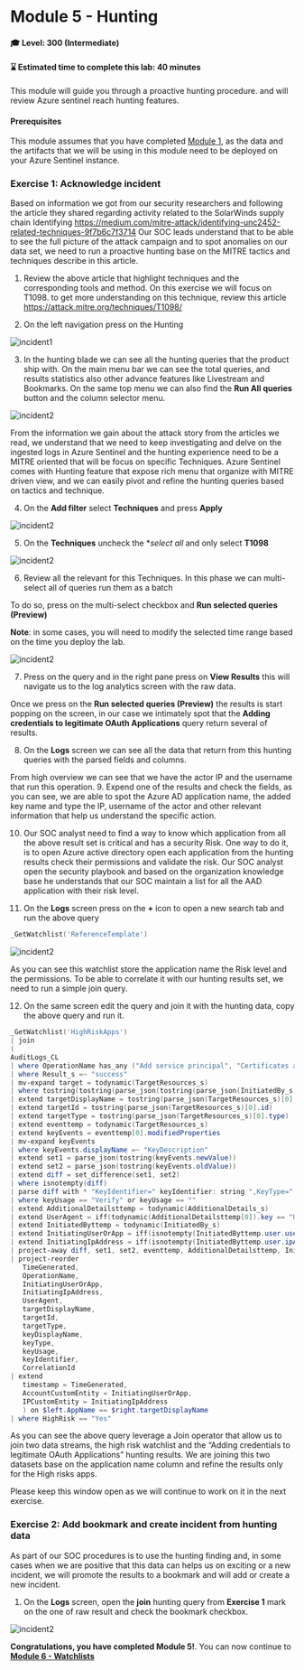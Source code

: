 # Module 5 - Hunting
#### 🎓 Level: 300 (Intermediate)
#### ⌛ Estimated time to complete this lab: 40 minutes

This module will guide you through a proactive hunting procedure. and will review Azure sentinel reach hunting features.

#### Prerequisites
This module assumes that you have completed [Module 1](Module-1-Setting-up-the-environment.md), as the data and the artifacts that we will be using in this module need to be deployed on your Azure Sentinel instance.

### Exercise 1: Acknowledge incident

Based on information we got from our security researchers and following the article they shared regarding activity related to the SolarWinds supply chain Identifying https://medium.com/mitre-attack/identifying-unc2452-related-techniques-9f7b6c7f3714 
Our SOC leads understand that to be able to see the full picture of the attack campaign and to spot anomalies on our data set, we need to run a proactive hunting base on the MITRE tactics and techniques describe in this article.

1.	Review the above article that highlight techniques and the corresponding tools and method.
On this exercise we will focus on T1098. to get more understanding on this technique, review this article https://attack.mitre.org/techniques/T1098/ 

2.	On the left navigation press on the Hunting 

![incident1](../Images/hunting-1.png)

3. In the hunting blade we can see all the hunting queries that the product ship with.
On the main menu bar we can see the total queries, and results statistics also other advance features like Livestream and Bookmarks.
On the same top menu we can also find the **Run All queries** button and the column selector menu.

![incident2](../Images/hunting-2.png)

From the information we gain about the attack story from the articles we read, we understand that we need to keep investigating and delve on the ingested logs in Azure Sentinel and the hunting experience need to be a MITRE oriented that will be focus on specific Techniques.
Azure Sentinel comes with Hunting feature that expose rich menu that organize with MITRE driven view, and we can easily pivot and refine the hunting queries based on tactics and technique.


4.	On the **Add filter** select **Techniques** and press **Apply**

![incident2](../Images/hunting-3.png)

5.	On the **Techniques** uncheck the **select all* and only select **T1098**

![incident2](../Images/hunting-4.png)

6.	Review all the relevant for this Techniques.
    In this phase we can multi-select all of queries run them as a batch

To do so, press on the multi-select checkbox and  **Run selected queries (Preview)**

**Note**: in some cases, you will need to modify the selected time range based on the time you deploy the lab.

![incident2](../Images/hunting-5.png)

7.	Press on the query and in the right pane press on **View Results** this will navigate us to the log analytics screen with the raw data.

Once we press on the **Run selected queries (Preview)** the results is start popping on the screen, in our case we intimately spot that the **Adding credentials to legitimate OAuth Applications** query return several of results.

8.	On the **Logs** screen we can see all the data that return from this hunting queries with the parsed fields and columns.

From high overview we can see that we have the actor IP and the username that run this operation.
9.	Expend one of the results and check the fields, as you can see, we are able to spot the Azure AD application name, the added key name and type the IP, username of the actor and other relevant information that help us understand the specific action.

10.	Our SOC analyst need to find a way to know which application from all the above result set is critical and has a security Risk.
One way to do it, is to open Azure active directory open each application from the hunting results check their permissions and validate the risk.
Our SOC analyst open the security playbook and based on the organization knowledge base he understands that our SOC maintain a list for all the AAD application with their risk level.

11.	On the **Logs** screen press on the **+** icon to open a new search tab and run the above query 

 ```powershell
_GetWatchlist('ReferenceTemplate')
   ```

   ![incident2](../Images/hunting-8.png)

   As you can see this watchlist store the application name the Risk level and the permissions.
To be able to correlate it with our hunting results set, we need to run a simple join query.

12.	On the same screen edit the query and join it with the hunting data, copy the above query and run it.

 ```powershell
_GetWatchlist('HighRiskApps')
| join 
(
AuditLogs_CL
| where OperationName has_any ("Add service principal", "Certificates and secrets management")
| where Result_s =~ "success"
| mv-expand target = todynamic(TargetResources_s)
| where tostring(tostring(parse_json(tostring(parse_json(InitiatedBy_s).user)).userPrincipalName)) has "@" or tostring(parse_json(InitiatedBy_s).displayName) has "@"
| extend targetDisplayName = tostring(parse_json(TargetResources_s)[0].displayName)
| extend targetId = tostring(parse_json(TargetResources_s)[0].id)
| extend targetType = tostring(parse_json(TargetResources_s)[0].type)
| extend eventtemp = todynamic(TargetResources_s)
| extend keyEvents = eventtemp[0].modifiedProperties
| mv-expand keyEvents
| where keyEvents.displayName =~ "KeyDescription"
| extend set1 = parse_json(tostring(keyEvents.newValue))
| extend set2 = parse_json(tostring(keyEvents.oldValue))
| extend diff = set_difference(set1, set2)
| where isnotempty(diff)
| parse diff with * "KeyIdentifier=" keyIdentifier: string ",KeyType=" keyType: string ",KeyUsage=" keyUsage: string ",DisplayName=" keyDisplayName: string "]" *
| where keyUsage == "Verify" or keyUsage == ""
| extend AdditionalDetailsttemp = todynamic(AdditionalDetails_s)
| extend UserAgent = iff(todynamic(AdditionalDetailsttemp[0]).key == "User-Agent", tostring(AdditionalDetailsttemp[0].value), "")
| extend InitiatedByttemp = todynamic(InitiatedBy_s)
| extend InitiatingUserOrApp = iff(isnotempty(InitiatedByttemp.user.userPrincipalName), tostring(InitiatedByttemp.user.userPrincipalName), tostring(InitiatedByttemp.app.displayName))
| extend InitiatingIpAddress = iff(isnotempty(InitiatedByttemp.user.ipAddress), tostring(InitiatedByttemp.user.ipAddress), tostring(InitiatedByttemp.app.ipAddress))
| project-away diff, set1, set2, eventtemp, AdditionalDetailsttemp, InitiatedByttemp
| project-reorder
    TimeGenerated,
    OperationName,
    InitiatingUserOrApp,
    InitiatingIpAddress,
    UserAgent,
    targetDisplayName,
    targetId,
    targetType,
    keyDisplayName,
    keyType,
    keyUsage,
    keyIdentifier,
    CorrelationId
| extend
    timestamp = TimeGenerated,
    AccountCustomEntity = InitiatingUserOrApp,
    IPCustomEntity = InitiatingIpAddress
    ) on $left.AppName == $right.targetDisplayName
| where HighRisk == "Yes"
   ```


As you can see the above query leverage a Join operator that allow us to join two data streams, the high risk watchlist and the “Adding credentials to legitimate OAuth Applications” hunting results.
We are joining this two datasets base on the application name column and refine the results only for the High risks apps.

Please keep this window open as we will continue to work on it in the next exercise.

### Exercise 2: Add bookmark and create incident from hunting data

As part of our SOC procedures is to use the hunting finding and, in some cases when we are positive that this data can helps us on exciting or a new incident, we will promote the results to a bookmark and will add or create a new incident.
1.	On the **Logs** screen, open the **join** hunting query from **Exercise 1** mark on the one of raw result and check the bookmark checkbox.


   ![incident2](../Images/hunting-9.png)

**Congratulations, you have completed Module 5!**. You can now continue to **[Module 6 - Watchlists](./Module-6-Watchlists.md)**
